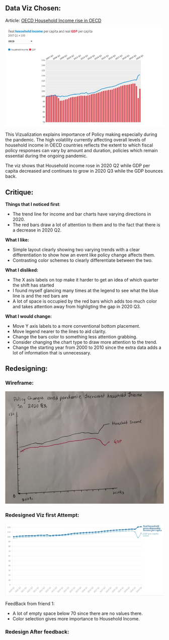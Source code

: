 ## Data Viz Chosen: 

Article: [OECD Household Income rise in OECD](http://www.oecd.org/coronavirus/en/)

![](/VizChosen.JPG)

This Vizualization explains importance of Policy making especially during the pandemic. The high volatility currently affecting overall levels of household income in OECD countries reflects the extent to which fiscal policy responses can vary by amount and duration, policies which remain essential during the ongoing pandemic.

The viz shows that Household income rose in 2020 Q2 while GDP per capita decreased and continues to grow in 2020 Q3 while the GDP bounces back.

## Critique:

**Things that I noticed first**:

* The trend line for income and bar charts have varying directions in 2020.
* The red bars draw a lot of attention to them and to the fact that there is a decrease in 2020 Q2.

**What I like:**

* Simple layout clearly showing two varying trends with a clear differentiation to show how an event like policy change affects them.
* Contrasting color schemes to clearly differentiate between the two. 

**What I disliked:**

* The X asis labels on top make it harder to get an idea of which quarter the shift has started
* I found myself glancing many times at the legend to see what the blue line is and the red bars are
* A lot of space is occupied by the red bars which adds too much color and takes attention away from highligting the gap in 2020 Q3. 

**What I would change:** 

* Move Y axis labels to a more conventional bottom placement.
* Move legend nearer to the lines to aid clarity.
* Change the bars color to something less attention grabbing. 
* Consider changing the chart type to draw more attention to the trend. 
* Change the starting year from 2000 to 2010 since the extra data adds a lot of information that is unnecessary. 

## Redesigning: 

### Wireframe: 

![](/Wireframe.jpg)


### Redesigned Viz first Attempt: 

![](/Redesign.jpg)

FeedBack from friend 1: 

* A lot of empty space below 70 since there are no values there.
* Color selection gives more importance to Household Income. 

### Redesign After feedback: 

<div class="flourish-embed flourish-chart" data-src="visualisation/5359304"><script src="https://public.flourish.studio/resources/embed.js"></script></div>

